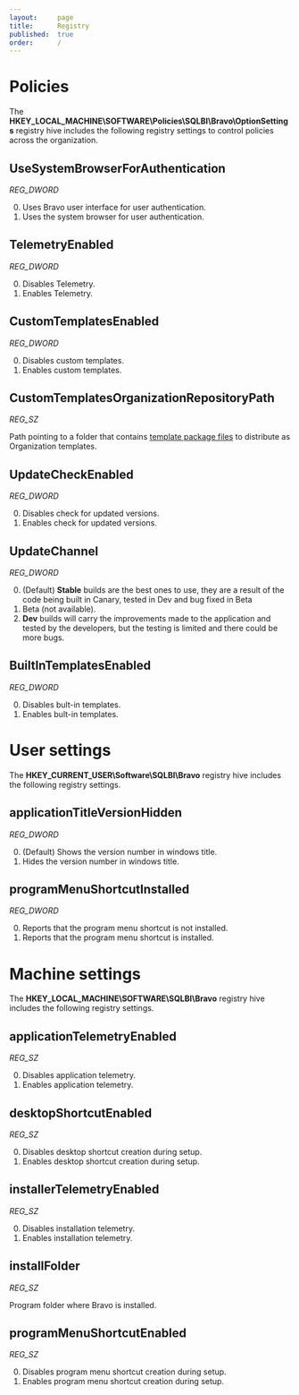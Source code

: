 ```yaml
---
layout:     page
title:      Registry
published:  true
order:      /
---
```


# Policies
The **HKEY_LOCAL_MACHINE\SOFTWARE\Policies\SQLBI\Bravo\OptionSettings** registry hive includes the following registry settings to control policies across the organization.

## UseSystemBrowserForAuthentication
*REG_DWORD* 

0. Uses Bravo user interface for user authentication.
1. Uses the system browser for user authentication.

## TelemetryEnabled
*REG_DWORD* 

0. Disables Telemetry.
1. Enables Telemetry.

## CustomTemplatesEnabled
*REG_DWORD* 

0. Disables custom templates.
1. Enables custom templates.

## CustomTemplatesOrganizationRepositoryPath
*REG_SZ* 

Path pointing to a folder that contains [template package files](../features/manage-dates/customize-date-template.md#template-workspace-and-package) to distribute as Organization templates.

## UpdateCheckEnabled
*REG_DWORD* 

0. Disables check for updated versions.
1. Enables check for updated versions.

## UpdateChannel
*REG_DWORD* 

0. (Default) **Stable** builds are the best ones to use, they are a result of the code being built in Canary, tested in Dev and bug fixed in Beta
1. Beta (not available).
2. **Dev** builds will carry the improvements made to the application and tested by the developers, but the testing is limited and there could be more bugs.

## BuiltInTemplatesEnabled
*REG_DWORD* 

0. Disables bult-in templates.
1. Enables bult-in templates.


# User settings
The **HKEY_CURRENT_USER\Software\SQLBI\Bravo** registry hive includes the following registry settings.

## applicationTitleVersionHidden
*REG_DWORD* 

0. (Default) Shows the version number in windows title.
1. Hides the version number in windows title.

## programMenuShortcutInstalled
*REG_DWORD* 

0. Reports that the program menu shortcut is not installed.
1. Reports that the program menu shortcut is installed.

# Machine settings
The **HKEY_LOCAL_MACHINE\SOFTWARE\SQLBI\Bravo** registry hive includes the following registry settings.

## applicationTelemetryEnabled
*REG_SZ*

0. Disables application telemetry.
1. Enables application telemetry.

## desktopShortcutEnabled
*REG_SZ*

0. Disables desktop shortcut creation during setup.
1. Enables desktop shortcut creation during setup.

## installerTelemetryEnabled
*REG_SZ*

0. Disables installation telemetry.
1. Enables installation telemetry.

## installFolder
*REG_SZ*

Program folder where Bravo is installed.

## programMenuShortcutEnabled
*REG_SZ*

0. Disables program menu shortcut creation during setup.
1. Enables program menu shortcut creation during setup.